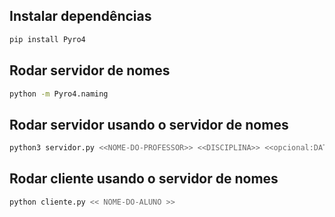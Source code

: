 ## Instalar dependências

```bash
pip install Pyro4
```

## Rodar servidor de nomes

```bash
python -m Pyro4.naming
```

## Rodar servidor usando o servidor de nomes

```bash
python3 servidor.py <<NOME-DO-PROFESSOR>> <<DISCIPLINA>> <<opcional:DATA>>
```

## Rodar cliente usando o servidor de nomes

```bash
python cliente.py << NOME-DO-ALUNO >>
```